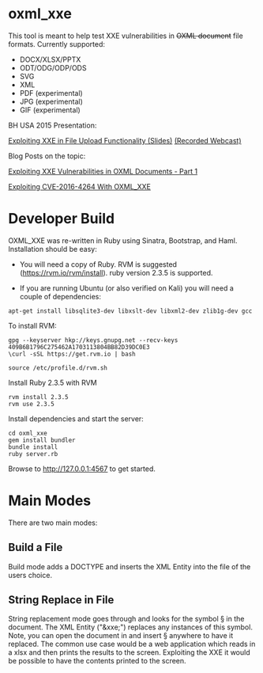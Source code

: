 # oxml_xxe
This tool is meant to help test XXE vulnerabilities in ~~OXML document~~ file formats. Currently supported:

- DOCX/XLSX/PPTX
- ODT/ODG/ODP/ODS
- SVG
- XML
- PDF (experimental)
- JPG (experimental)
- GIF (experimental)

BH USA 2015 Presentation:

[Exploiting XXE in File Upload Functionality (Slides)](http://oxmlxxe.github.io/reveal.js/slides.html#/) [(Recorded Webcast)](https://www.blackhat.com/html/webcast/11192015-exploiting-xml-entity-vulnerabilities-in-file-parsing-functionality.html)

Blog Posts on the topic:

[Exploiting XXE Vulnerabilities in OXML Documents - Part 1](http://www.silentrobots.com/blog/2015/03/04/oxml_xxe/)

[Exploiting CVE-2016-4264 With OXML_XXE](https://www.silentrobots.com/blog/2016/10/02/exploiting-cve-2016-4264-with-oxml-xxe/)

# Developer Build

OXML_XXE was re-written in Ruby using Sinatra, Bootstrap, and Haml. Installation should be easy:

- You will need a copy of Ruby. RVM is suggested (https://rvm.io/rvm/install). ruby version 2.3.5 is supported.

- If you are running Ubuntu (or also verified on Kali) you will need a couple of dependencies:
```
apt-get install libsqlite3-dev libxslt-dev libxml2-dev zlib1g-dev gcc
```

To install RVM:
```
gpg --keyserver hkp://keys.gnupg.net --recv-keys 409B6B1796C275462A1703113804BB82D39DC0E3
\curl -sSL https://get.rvm.io | bash

source /etc/profile.d/rvm.sh
```

Install Ruby 2.3.5 with RVM
```
rvm install 2.3.5
rvm use 2.3.5
```

Install dependencies and start the server:
```
cd oxml_xxe
gem install bundler
bundle install
ruby server.rb
```

Browse to http://127.0.0.1:4567 to get started.

# Main Modes

There are two main modes:

## Build a File

Build mode adds a DOCTYPE and inserts the XML Entity into the file of the users choice.

## String Replace in File

String replacement mode goes through and looks for the symbol § in the document. The XML Entity ("&xxe;") replaces any instances of this symbol. Note, you can open the document in and insert § anywhere to have it replaced. The common use case would be a web application which reads in a xlsx and then prints the results to the screen. Exploiting the XXE it would be possible to have the contents printed to the screen.

